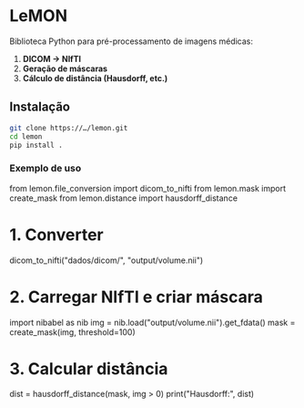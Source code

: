 # LeMON

Biblioteca Python para pré-processamento de imagens médicas:
1. **DICOM → NIfTI**  
2. **Geração de máscaras**  
3. **Cálculo de distância (Hausdorff, etc.)**  

## Instalação

```bash
git clone https://…/lemon.git
cd lemon
pip install .
```

### Exemplo de uso

from lemon.file_conversion import dicom_to_nifti
from lemon.mask import create_mask
from lemon.distance import hausdorff_distance

# 1. Converter
dicom_to_nifti("dados/dicom/", "output/volume.nii")

# 2. Carregar NIfTI e criar máscara
import nibabel as nib
img = nib.load("output/volume.nii").get_fdata()
mask = create_mask(img, threshold=100)

# 3. Calcular distância
dist = hausdorff_distance(mask, img > 0)
print("Hausdorff:", dist)
